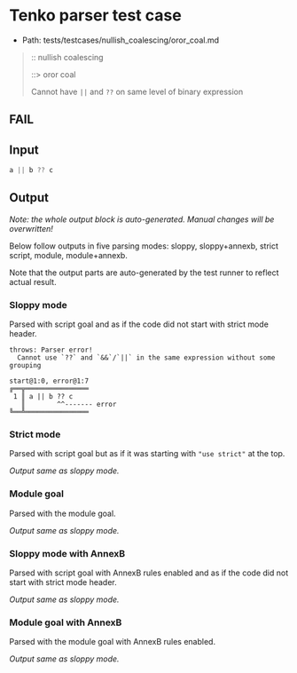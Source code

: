 # Tenko parser test case

- Path: tests/testcases/nullish_coalescing/oror_coal.md

> :: nullish coalescing
>
> ::> oror coal
>
> Cannot have `||` and `??` on same level of binary expression

## FAIL

## Input

`````js
a || b ?? c
`````

## Output

_Note: the whole output block is auto-generated. Manual changes will be overwritten!_

Below follow outputs in five parsing modes: sloppy, sloppy+annexb, strict script, module, module+annexb.

Note that the output parts are auto-generated by the test runner to reflect actual result.

### Sloppy mode

Parsed with script goal and as if the code did not start with strict mode header.

`````
throws: Parser error!
  Cannot use `??` and `&&`/`||` in the same expression without some grouping

start@1:0, error@1:7
╔══╦════════════════
 1 ║ a || b ?? c
   ║        ^^------- error
╚══╩════════════════

`````

### Strict mode

Parsed with script goal but as if it was starting with `"use strict"` at the top.

_Output same as sloppy mode._

### Module goal

Parsed with the module goal.

_Output same as sloppy mode._

### Sloppy mode with AnnexB

Parsed with script goal with AnnexB rules enabled and as if the code did not start with strict mode header.

_Output same as sloppy mode._

### Module goal with AnnexB

Parsed with the module goal with AnnexB rules enabled.

_Output same as sloppy mode._

